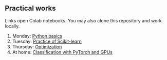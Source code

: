 ## Practical works

Links open Colab notebooks. You may also clone this repository and work locally.

 1. Monday: [Python basics](https://colab.research.google.com/github/data-psl/lectures2023/blob/master/notebooks/01_python_basics.ipynb)
 2. Tuesday: [Practice of Scikit-learn](https://github.com/data-psl/lectures2023/tree/master/notebooks/02_sklearn)
 3. Thursday: [Optimization](https://colab.research.google.com/github/data-psl/lectures2023/blob/master/notebooks/03_optimization.ipynb)
 4. At home: [Classification with PyTorch and GPUs](https://github.com/data-psl/lectures2023/tree/master/notebooks/04_pytorch)
